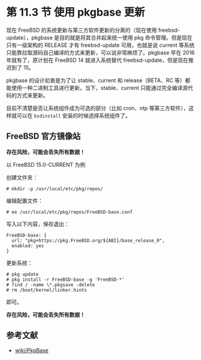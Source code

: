 # 第 11.3 节 使用 pkgbase 更新

现在 FreeBSD 的系统更新与第三方软件更新的分离的（现在使用 freebsd-update），pkgbase 是目的就是将其合并起来统一使用 pkg 命令管理。但是现在只有一级架构的 RELEASE 才有 freebsd-update 可用，也就是说 current 等系统只能靠拉取源码自己编译的方式来更新，可以说非常麻烦了。pkgbase 早在 2016 年就有了，原计划在 FreeBSD 14 就进入系统替代 freebsd-update，但是现在推迟到了 15。

pkgbase 的设计初衷是为了让 stable、current 和 release（BETA、RC 等）都能使用一种二进制工具进行更新。当下，stable、current 只能通过完全编译源代码的方式来更新。

目前不清楚是否让系统组件成为可选的部分（比如 cron、ntp 等第三方软件），这样就可以在 `bsdinstall` 安装的时候选择系统组件了。

## FreeBSD 官方镜像站

**存在风险，可能会丢失所有数据！**

以 FreeBSD 15.0-CURRENT 为例

创建文件夹：

```
# mkdir -p /usr/local/etc/pkg/repos/
```

编辑配置文件：

```
# ee /usr/local/etc/pkg/repos/FreeBSD-base.conf 
```

写入以下内容，保存退出：

```
FreeBSD-base: {
  url: "pkg+https://pkg.FreeBSD.org/${ABI}/base_release_0",
  enabled: yes
}
```

更新系统：

```shell-session
# pkg update 
# pkg install -r FreeBSD-base -g 'FreeBSD-*'
# find / -name \*.pkgsave -delete
# rm /boot/kernel/linker.hints
```

即可。

**存在风险，可能会丢失所有数据！**

## 参考文献

- [wiki/PkgBase](https://wiki.freebsd.org/PkgBase)

